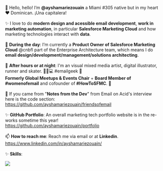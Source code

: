 👋 Hello, hello! I’m <b>@ayshamariezouain</b> a Miami #305 native but in my heart ❤️ Dominican. ¡Una capitalera! 
<br><br>
✨ I love to do <b>modern design and acessible email development</b>, <b>work in marketing automation</b>, in particular <b>Salesforce Marketing Cloud</b> and how marketing technologies interact with <b>data</b>. 
<br><br>
🌱 <b>During the day</b>: I’m currently a <b>Product Owner of Salesforce Marketing Cloud</b> @cnbfl part of the Enterprise Architecture team, which means I do <b>email design/development/management/solutions architecting</b>. 
<br><br>
🌙 <b>After hours or at night</b>: I'm an visual mixed media artist, digital illustrator, runner and skater. 👟🐶💻 #emailgeek 💌 <br> <b>Formerly Global Meetups & Events Chair</b> + <b>Board Member of #womenofemail</b> and cofounder of <b>#HowToSFMC</b>. 🐐
<br><br>
💪 If you came from "<b>Notes from the Dev</b>" from Email on Acid's interview here is the code section: <br> https://github.com/ayshamariezouain/friendsofemail
<br><br>
✨ <b>GitHub Portfolio</b>: An overall marketing tech portfolio website is in the re-works sometime this year! 
<br> https://github.com/ayshamariezouain/portfolio
<br><br>📫 <b>How to reach me</b>: Reach me via email or at <b>Linkedin</b>. <br> https://www.linkedin.com/in/ayshamariezouain/
<br><br>✨ <b>Skills</b>: 

<p align="left">
  <a href="https://skillicons.dev">
    <img src="https://skillicons.dev/icons?i=apple,html,css,figma,github,visualstudio,azure,bootstrap,wordpress,windows,webflow" />
  </a>
</p>
<!---
ayshamariezouain/ayshamariezouain is a ✨ special ✨ repository because its `README.md` (this file) appears on your GitHub profile.
You can click the Preview link to take a look at your changes.
--->
